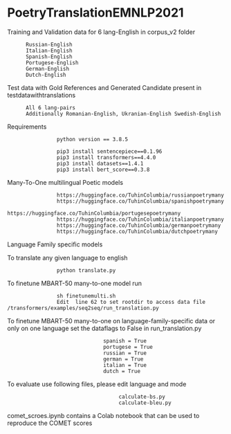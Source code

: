 # PoetryTranslationEMNLP2021

Training and Validation data for 6 lang-English in corpus_v2 folder
          
          Russian-English
          Italian-English
          Spanish-English
          Portugese-English
          German-English
          Dutch-English
         

Test data with Gold References and Generated Candidate present in testdatawithtranslations

          All 6 lang-pairs
          Additionally Romanian-English, Ukranian-English Swedish-English
          

Requirements
                    
                    python version == 3.8.5
                    
                    pip3 install sentencepiece==0.1.96
                    pip3 install transformers==4.4.0
                    pip3 install datasets==1.4.1
                    pip3 install bert_score==0.3.8
                    
                    

Many-To-One multilingual Poetic models
                    
                    https://huggingface.co/TuhinColumbia/russianpoetrymany
                    https://huggingface.co/TuhinColumbia/spanishpoetrymany
                    https://huggingface.co/TuhinColumbia/portugesepoetrymany
                    https://huggingface.co/TuhinColumbia/italianpoetrymany
                    https://huggingface.co/TuhinColumbia/germanpoetrymany
                    https://huggingface.co/TuhinColumbia/dutchpoetrymany
                    
Language Family specific models



To translate any given language to english

                    python translate.py


To finetune MBART-50 many-to-one model run
                    
                    sh finetunemulti.sh
                    Edit  line 62 to set rootdir to access data file /transformers/examples/seq2seq/run_translation.py

To finetune MBART-50 many-to-one on language-family-specific data or only on one language set the dataflags to False in run_translation.py

                                   spanish = True
                                   portugese = True
                                   russian = True
                                   german = True
                                   italian = True
                                   dutch = True


To evaluate use following files, please edit language and mode
                                        
                                        calculate-bs.py
                                        calculate-bleu.py
                                        
comet_scroes.ipynb contains a Colab notebook that can be used to reproduce the COMET scores                                  
